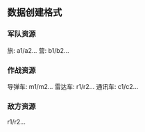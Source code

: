 
## 数据创建格式

### 军队资源

旅: a1/a2...
营: b1/b2...

### 作战资源

导弹车: m1/m2...
雷达车: r1/r2...
通讯车: c1/c2...

### 敌方资源

r1/r2...